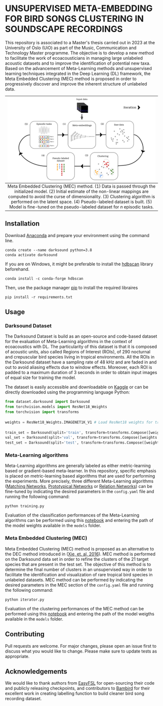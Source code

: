 # UNSUPERVISED META-EMBEDDING FOR BIRD SONGS CLUSTERING IN SOUNDSCAPE RECORDINGS

This repository is associated to a Master's thesis carried out in 2023 at the University of Oslo (UiO) as part of the Music, Communication and Technology Master programme. The objective is to develop a new method to facilitate the work of ecoacousticians in managing large unlabeled acoustic datasets and to improve the identification of potential new taxa. Based on the advancement of Meta-Learning methods and unsupervised learning techniques integrated in the Deep Learning (DL) framework, the Meta Embedded Clustering (MEC) method is proposed in order to progressively discover and improve the inherent structure of unlabeled data. 

|![Meta Embedded Clustering (MEC)](https://raw.githubusercontent.com/joachimpoutaraud/darksound/master/notebooks/mec.jpg)|
|:--:| 
| Meta Embedded Clustering (MEC) method. (1) Data is passed through the initialized model. (2) Initial estimate of the non-linear mappings are computed to avoid the curse of dimensionality. (3) Clustering algorithm is performed on the latent space. (4) Pseudo-labeled dataset is built. (5) Model is fine-tuned on the pseudo-labeled dataset for *n* episodic tasks. |

## Installation
Download [Anaconda](https://www.anaconda.com/products/distribution) and prepare your environment using the command line.
```
conda create --name darksound python=3.8
conda activate darksound
```
If you are on Windows, it might be preferable to install the [hdbscan](https://hdbscan.readthedocs.io/en/latest/index.html) library beforehand.
```
conda install -c conda-forge hdbscan
```

Then, use the package manager [pip](https://pip.pypa.io/en/stable/) to install the required libraires
```
pip install -r requirements.txt
```

## Usage
### Darksound Dataset
The Darksound Dataset is build as an open-source and code-based dataset for the evaluation of Meta-Learning algorithms in the context of ecoacoustics with DL. The particularity of this dataset is that it is composed of acoustic units, also called Regions of Interest (ROIs), of 290 nocturnal and crepuscular bird species living in tropical environments. All the ROIs in the Darksound dataset have a sampling rate of 48 kHz and are faded in and out to avoid aliasing effects due to window effects. Moreover, each ROI is padded to a maximum duration of 3 seconds in order to obtain input images of equal size for training the model. 

The dataset is easily accessible and downloadable on [Kaggle](https://www.kaggle.com/datasets/joachipo/darksound) or can be directly downloaded using the programming language Python:

```python
from dataset.darksound import Darksound
from torchvision.models import ResNet18_Weights
from torchvision import transforms

weights = ResNet18_Weights.IMAGENET1K_V1 # Load ResNet18 weights for transformation

train_set = Darksound(split='train', transform=transforms.Compose([weights.transforms()]), download=True)
val_set = Darksound(split='val', transform=transforms.Compose([weights.transforms()]), download=True)
test_set = Darksound(split='test', transform=transforms.Compose([weights.transforms()]), download=True)
```

### Meta-Learning algorithms
Meta-Learning algorithms are generally labeled as either metric-learning based or gradient-based meta-learner. In this repository, specific emphasis is placed on metric-learning based algorithms that are used for performing the experiments. More precisely, three different Meta-Learning algorithms ([Matching Networks](https://arxiv.org/pdf/1606.04080.pdf), [Prototypical Networks](https://arxiv.org/pdf/1703.05175.pdf) or [Relation Networks](https://arxiv.org/pdf/1711.06025.pdf)) can be fine-tuned by indicating the desired parameters in the `config.yaml` file and running the following command:

```
python training.py
```
Evaluation of the classification performances of the Meta-Learning algorithms can be performed using this [notebook](https://github.com/joachimpoutaraud/darksound/blob/master/notebooks/02-model_evaluation.ipynb) and entering the path of the model weights available in the `models` folder.

### Meta Embedded Clustering (MEC)
Meta Embedded Clustering (MEC) method is proposed as an alternative to the DEC method introduced in ([Xie, et. al, 2016](https://arxiv.org/pdf/1511.06335.pdf)). MEC method is performed on the Darksound data set in order to refine the clusters of the 21 target species that are present in the test set. The objective of this method is to determine the final number of clusters in an unsupervised way in order to facilitate the identification and visualization of rare tropical bird species in unlabeled datasets. MEC method can be performed by indicating the desired parameters in the MEC section of the `config.yaml` file and running the following command:

```
python iterator.py
```
Evaluation of the clustering performances of the MEC method can be performed using this [notebook](https://github.com/joachimpoutaraud/darksound/blob/master/notebooks/03-clustering_evaluation.ipynb) and entering the path of the model weigths available in the `models` folder.


## Contributing
Pull requests are welcome. For major changes, please open an issue first to discuss what you would like to change. Please make sure to update tests as appropriate.

## Acknowledgements
We would like to thank authors from [EasyFSL](https://github.com/sicara/easy-few-shot-learning) for open-sourcing their code and publicly releasing checkpoints, and contributors to [Bambird](https://github.com/ear-team/bambird) for their excellent work in creating labelling function to build cleaner bird song recording dataset.
